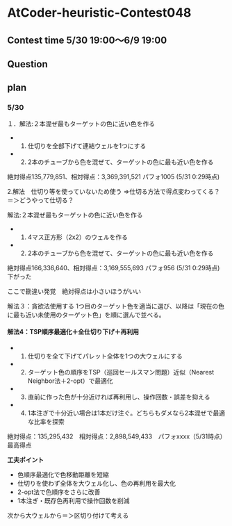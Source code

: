 # AtCoder-heuristic-Contest048
## Contest time 5/30 19:00～6/9 19:00


## Question



## plan

### 5/30
１．解法:２本混ぜ最もターゲットの色に近い色を作る
 * 1. 仕切りを全部下げて連結ウェルを1つにする
 * 2. 2本のチューブから色を混ぜて、ターゲットの色に最も近い色を作る

 絶対得点135,779,851、相対得点：3,369,391,521  パフォ1005 (5/31 0:29時点)

 2.解法　仕切り等を使っていないため使う
 =>仕切る方法で得点変わってくる？
 ＝＞どうやって仕切る？

 解法:２本混ぜ最もターゲットの色に近い色を作る
 * 1. 4マス正方形（2x2）のウェルを作る
 * 2. 2本のチューブから色を混ぜて、ターゲットの色に最も近い色を作る

 絶対得点166,336,640、相対得点：3,169,555,693  パフォ956 (5/31 0:29時点) 下がった

 ここで勘違い発覚　絶対得点は小さいほうがいい

 解法３：貪欲法使用する
 1つ目のターゲット色を適当に選び、以降は「現在の色に最も近い未使用のターゲット色」を順に選んで並べる。

#### 解法4：TSP順序最適化＋全仕切り下げ＋再利用
- 1. 仕切りを全て下げてパレット全体を1つの大ウェルにする  
- 2. ターゲット色の順序をTSP（巡回セールスマン問題）近似（Nearest Neighbor法＋2-opt）で最適化  
- 3. 直前に作った色が十分近ければ再利用し、操作回数・誤差を抑える  
- 4. 1本注ぎで十分近い場合は1本だけ注ぐ。どちらもダメなら2本混ぜで最適な比率を探索

絶対得点：135,295,432　相対得点：2,898,549,433　パフォxxxx（5/31時点） 最高得点

**工夫ポイント**
- 色順序最適化で色移動距離を短縮
- 仕切りを使わず全体を大ウェル化し、色の再利用を最大化
- 2-opt法で色順序をさらに改善
- 1本注ぎ・既存色再利用で操作回数を削減
 
次から大ウェルから＝＞区切り付けて考える


